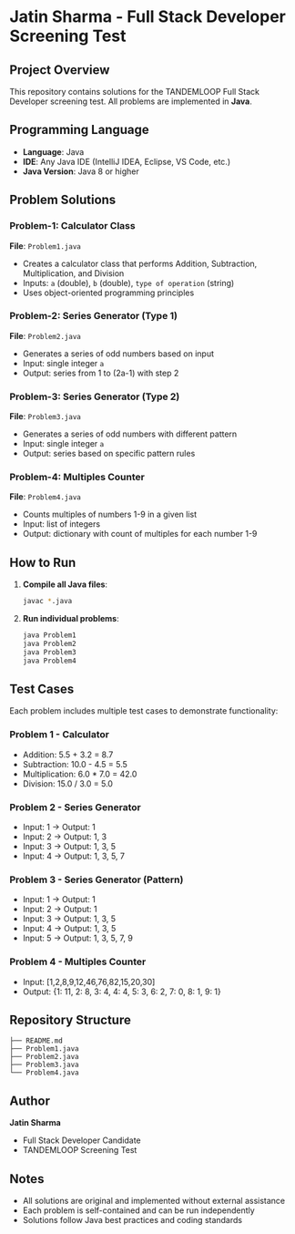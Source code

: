 # Jatin Sharma - Full Stack Developer Screening Test

## Project Overview
This repository contains solutions for the TANDEMLOOP Full Stack Developer screening test. All problems are implemented in **Java**.

## Programming Language
- **Language**: Java
- **IDE**: Any Java IDE (IntelliJ IDEA, Eclipse, VS Code, etc.)
- **Java Version**: Java 8 or higher

## Problem Solutions

### Problem-1: Calculator Class
**File**: `Problem1.java`
- Creates a calculator class that performs Addition, Subtraction, Multiplication, and Division
- Inputs: `a` (double), `b` (double), `type of operation` (string)
- Uses object-oriented programming principles

### Problem-2: Series Generator (Type 1)
**File**: `Problem2.java`
- Generates a series of odd numbers based on input
- Input: single integer `a`
- Output: series from 1 to (2a-1) with step 2

### Problem-3: Series Generator (Type 2)
**File**: `Problem3.java`
- Generates a series of odd numbers with different pattern
- Input: single integer `a`
- Output: series based on specific pattern rules

### Problem-4: Multiples Counter
**File**: `Problem4.java`
- Counts multiples of numbers 1-9 in a given list
- Input: list of integers
- Output: dictionary with count of multiples for each number 1-9

## How to Run

1. **Compile all Java files**:
   ```bash
   javac *.java
   ```

2. **Run individual problems**:
   ```bash
   java Problem1
   java Problem2
   java Problem3
   java Problem4
   ```

## Test Cases

Each problem includes multiple test cases to demonstrate functionality:

### Problem 1 - Calculator
- Addition: 5.5 + 3.2 = 8.7
- Subtraction: 10.0 - 4.5 = 5.5
- Multiplication: 6.0 * 7.0 = 42.0
- Division: 15.0 / 3.0 = 5.0

### Problem 2 - Series Generator
- Input: 1 → Output: 1
- Input: 2 → Output: 1, 3
- Input: 3 → Output: 1, 3, 5
- Input: 4 → Output: 1, 3, 5, 7

### Problem 3 - Series Generator (Pattern)
- Input: 1 → Output: 1
- Input: 2 → Output: 1
- Input: 3 → Output: 1, 3, 5
- Input: 4 → Output: 1, 3, 5
- Input: 5 → Output: 1, 3, 5, 7, 9

### Problem 4 - Multiples Counter
- Input: [1,2,8,9,12,46,76,82,15,20,30]
- Output: {1: 11, 2: 8, 3: 4, 4: 4, 5: 3, 6: 2, 7: 0, 8: 1, 9: 1}

## Repository Structure
```
├── README.md
├── Problem1.java
├── Problem2.java
├── Problem3.java
└── Problem4.java
```

## Author
**Jatin Sharma**
- Full Stack Developer Candidate
- TANDEMLOOP Screening Test

## Notes
- All solutions are original and implemented without external assistance
- Each problem is self-contained and can be run independently
- Solutions follow Java best practices and coding standards 
